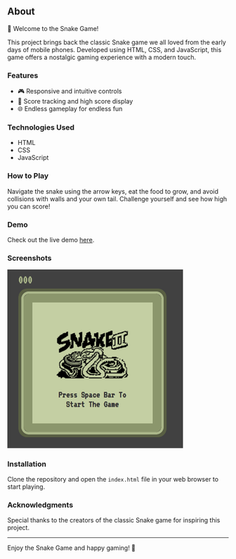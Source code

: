 ## About

🐍 Welcome to the Snake Game!

This project brings back the classic Snake game we all loved from the early days of mobile phones. Developed using HTML, CSS, and JavaScript, this game offers a nostalgic gaming experience with a modern touch.

### Features
- 🎮 Responsive and intuitive controls
- 🍎 Score tracking and high score display
- 🌐 Endless gameplay for endless fun

### Technologies Used
- HTML
- CSS
- JavaScript

### How to Play
Navigate the snake using the arrow keys, eat the food to grow, and avoid collisions with walls and your own tail. Challenge yourself and see how high you can score!

### Demo
Check out the live demo [here](https://yashwanth2000.github.io/snake-game/).

### Screenshots
<img src="img/snakegame-screenshot.png" alt="Gameplay Screenshot" width="400">


### Installation
Clone the repository and open the `index.html` file in your web browser to start playing.

### Acknowledgments
Special thanks to the creators of the classic Snake game for inspiring this project.

---
Enjoy the Snake Game and happy gaming! 🎉
